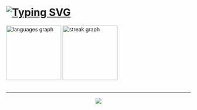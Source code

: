 # [![Typing SVG](https://readme-typing-svg.demolab.com/?lines=Wassup+Ppl!!+👋;I'm+Felix+Jobi)](https://git.io/typing-svg)


<div align="left">
  <img src="https://github-readme-stats.vercel.app/api/top-langs?username=An-AvG-Geek&locale=en&hide_title=false&layout=compact&card_width=320&langs_count=5&theme=midnight-purple&hide_border=true&order=2" height="150" alt="languages graph"  />
  <img src="https://streak-stats.demolab.com?user=An-AvG-Geek&locale=en&mode=daily&theme=midnight-purple&hide_border=true&border_radius=5&date_format=j M[ Y]&order=3" height="150" alt="streak graph"  />

</div>

<br>
<hr>
<div align="center">
  <img src="https://profile-counter.glitch.me/An-AvG-Geek/count.svg?"  />
</div>



